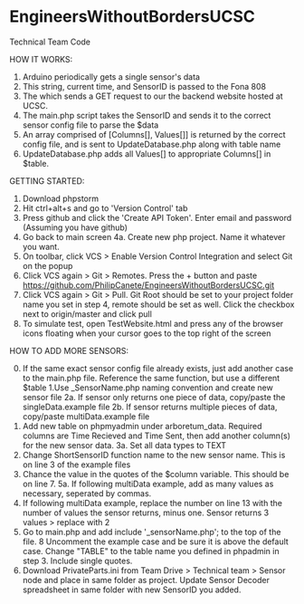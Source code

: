 # EngineersWithoutBordersUCSC
Technical Team Code

HOW IT WORKS:

1. Arduino periodically gets a single sensor's data
2. This string, current time, and SensorID is passed to the Fona 808 
3. The which sends a GET request to our the backend website hosted at UCSC. 
4. The main.php script takes the SensorID and sends it to the correct sensor config file to parse the $data
5. An array comprised of [Columns[], Values[]] is returned by the correct config file, and is sent to UpdateDatabase.php along with table name
6. UpdateDatabase.php adds all Values[] to appropriate Columns[] in $table.

GETTING STARTED:

1. Download phpstorm
2. Hit ctrl+alt+s and go to 'Version Control' tab
3. Press github and click the 'Create API Token'. Enter email and password (Assuming you have github)
4. Go back to main screen
4a. Create new php project. Name it whatever you want.
5. On toolbar, click VCS > Enable Version Control Integration and select Git on the popup
6. Click VCS again > Git > Remotes. Press the + button and paste https://github.com/PhilipCanete/EngineersWithoutBordersUCSC.git
7. Click VCS again > Git > Pull. Git Root should be set to your project folder name you set in step 4, remote should be set as well. Click the checkbox next to origin/master and click pull
8. To simulate test, open TestWebsite.html and press any of the browser icons floating when your cursor goes to the top right of the screen

HOW TO ADD MORE SENSORS:


0. If the same exact sensor config file already exists, just add another case to the main.php file. Reference the same function, but use a different $table
1.Use _SensorName.php naming convention and create new sensor file 
2a. If sensor only returns one piece of data, copy/paste the singleData.example file 
2b. If sensor returns multiple pieces of data, copy/paste multiData.example file 
3. Add new table on phpmyadmin under arboretum_data. Required columns are Time Recieved and Time Sent, then add another column(s) for the new sensor data. 3a. Set all data types to TEXT 
4. Change ShortSensorID function name to the new sensor name. This is on line 3 of the example files
5. Chance the value in the quotes of the $column variable. This should be on line 7. 5a. If following multiData example, add as many values as necessary, seperated by commas. 
6. If following multiData example, replace the number on line 13 with the number of values the sensor returns, minus one. Sensor returns 3 values > replace with 2 
7. Go to main.php and add include '_sensorName.php'; to the top of the file.
8 Uncomment the example case and be sure it is above the default case. Change "TABLE" to the table name you defined in phpadmin in step 3. Include single quotes.
9. Download PrivateParts.ini from Team Drive > Technical team > Sensor node and place in same folder as project. Update Sensor Decoder spreadsheet in same folder with new SensorID you added.
